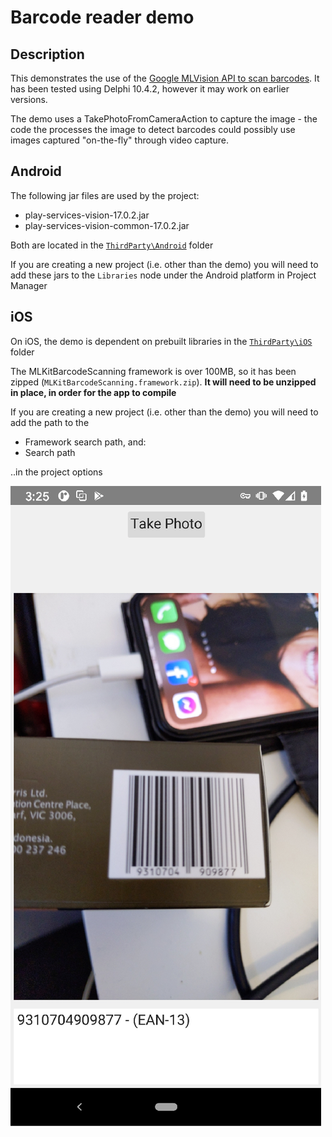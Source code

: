 # Barcode reader demo

## Description

This demonstrates the use of the [Google MLVision API to scan barcodes](https://developers.google.com/ml-kit/vision/barcode-scanning/android). It has been tested using Delphi 10.4.2, however it may work on earlier versions.

The demo uses a TakePhotoFromCameraAction to capture the image - the code the processes the image to detect barcodes could possibly use images captured "on-the-fly" through video capture.

## Android 

The following jar files are used by the project:

* play-services-vision-17.0.2.jar
* play-services-vision-common-17.0.2.jar

Both are located in the [`ThirdParty\Android`](https://github.com/DelphiWorlds/Kastri/tree/master/ThirdParty/Android) folder

If you are creating a new project (i.e. other than the demo) you will need to add these jars to the `Libraries` node under the Android platform in Project Manager

## iOS

On iOS, the demo is dependent on prebuilt libraries in the [`ThirdParty\iOS`](https://github.com/DelphiWorlds/Kastri/tree/master/ThirdParty/iOS) folder

The MLKitBarcodeScanning framework is over 100MB, so it has been zipped (`MLKitBarcodeScanning.framework.zip`). **It will need to be unzipped in place, in order for the app to compile**

If you are creating a new project (i.e. other than the demo) you will need to add the path to the 

* Framework search path, and:
* Search path

..in the project options

![Example](./Screenshots/BarcodeScanExample.png)